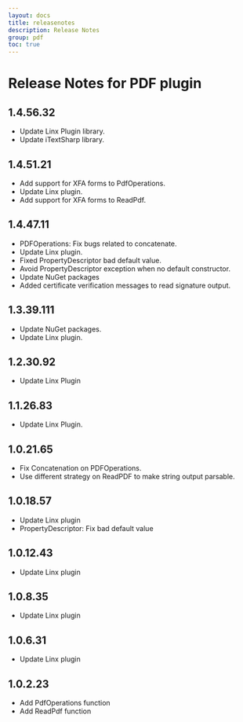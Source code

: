 ```yaml
---
layout: docs
title: releasenotes
description: Release Notes
group: pdf
toc: true
---
```

# Release Notes for PDF plugin
<a id="1_4_56_32"></a>
## 1.4.56.32
- Update Linx Plugin library.
- Update iTextSharp library.

<a id="1_4_51_21"></a>
## 1.4.51.21
- Add support for XFA forms to PdfOperations.
- Update Linx plugin.
- Add support for XFA forms to ReadPdf.
<a id="1_4_47_11"></a>
## 1.4.47.11
- PDFOperations: Fix bugs related to concatenate.
- Update Linx plugin.
- Fixed PropertyDescriptor bad default value.
- Avoid PropertyDescriptor exception when no default constructor.
- Update NuGet packages
- Added certificate verification messages to read signature output.
<a id="1_3_39_111"></a>
## 1.3.39.111
- Update NuGet packages.
- Update Linx plugin.
<a id="1_2_30_92"></a>
## 1.2.30.92
- Update Linx Plugin
<a id="1_1_26_83"></a>
## 1.1.26.83
- Update Linx Plugin.
<a id="1_0_21_65"></a>
## 1.0.21.65
- Fix Concatenation on PDFOperations.
- Use different strategy on ReadPDF to make string output parsable.
<a id="1_0_18_57"></a>
## 1.0.18.57
- Update Linx plugin
- PropertyDescriptor: Fix bad default value
<a id="1_0_12_43"></a>
## 1.0.12.43
- Update Linx plugin
<a id="1_0_8_35"></a>
## 1.0.8.35
- Update Linx plugin
<a id="1_0_6_31"></a>
## 1.0.6.31
- Update Linx plugin
<a id="1_0_2_23"></a>
## 1.0.2.23
- Add PdfOperations function
- Add ReadPdf function
